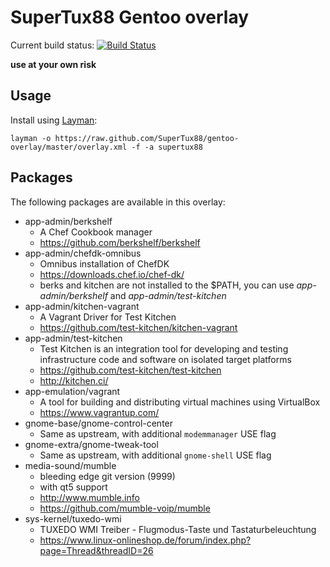 # SuperTux88 Gentoo overlay

Current build status: [![Build Status](https://travis-ci.org/SuperTux88/gentoo-overlay.svg?branch=master)](https://travis-ci.org/SuperTux88/gentoo-overlay)

**use at your own risk**

## Usage

Install using [Layman](https://wiki.gentoo.org/wiki/Layman):

```
layman -o https://raw.github.com/SuperTux88/gentoo-overlay/master/overlay.xml -f -a supertux88
```

## Packages

The following packages are available in this overlay:

* app-admin/berkshelf
  * A Chef Cookbook manager
  * https://github.com/berkshelf/berkshelf
* app-admin/chefdk-omnibus
  * Omnibus installation of ChefDK
  * https://downloads.chef.io/chef-dk/
  * berks and kitchen are not installed to the $PATH, you can use *app-admin/berkshelf* and *app-admin/test-kitchen*
* app-admin/kitchen-vagrant
  * A Vagrant Driver for Test Kitchen
  * https://github.com/test-kitchen/kitchen-vagrant
* app-admin/test-kitchen
  * Test Kitchen is an integration tool for developing and testing infrastructure code and software on isolated target platforms
  * https://github.com/test-kitchen/test-kitchen
  * http://kitchen.ci/
* app-emulation/vagrant
  * A tool for building and distributing virtual machines using VirtualBox
  * https://www.vagrantup.com/
* gnome-base/gnome-control-center
  * Same as upstream, with additional `modemmanager` USE flag
* gnome-extra/gnome-tweak-tool
  * Same as upstream, with additional `gnome-shell` USE flag
* media-sound/mumble
  * bleeding edge git version (9999)
  * with qt5 support
  * http://www.mumble.info
  * https://github.com/mumble-voip/mumble
* sys-kernel/tuxedo-wmi
  * TUXEDO WMI Treiber - Flugmodus-Taste und Tastaturbeleuchtung
  * https://www.linux-onlineshop.de/forum/index.php?page=Thread&threadID=26

